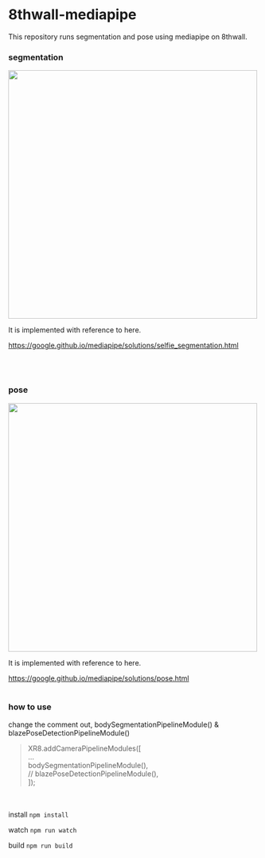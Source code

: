 # 8thwall-mediapipe

This repository runs segmentation and pose using mediapipe on 8thwall.

### segmentation

<img src="https://user-images.githubusercontent.com/65954422/200508401-796a7dd6-6b3c-4fe4-90ed-3dce5f6a4a9f.gif" height="500">

It is implemented with reference to here.

https://google.github.io/mediapipe/solutions/selfie_segmentation.html

<br><br>
### pose
<img src="https://user-images.githubusercontent.com/65954422/200509107-92e3959c-a40e-45d9-95a6-cde33491187a.gif" height="500">

It is implemented with reference to here.

https://google.github.io/mediapipe/solutions/pose.html
<br><br>

### how to use
change the comment out, bodySegmentationPipelineModule() & blazePoseDetectionPipelineModule()

>XR8.addCameraPipelineModules([<br>
>...<br>
>  bodySegmentationPipelineModule(),<br>
>  // blazePoseDetectionPipelineModule(),<br>
>]);<br>

<br><br>
install
`npm install`

watch
`npm run watch`

build
`npm run build`

